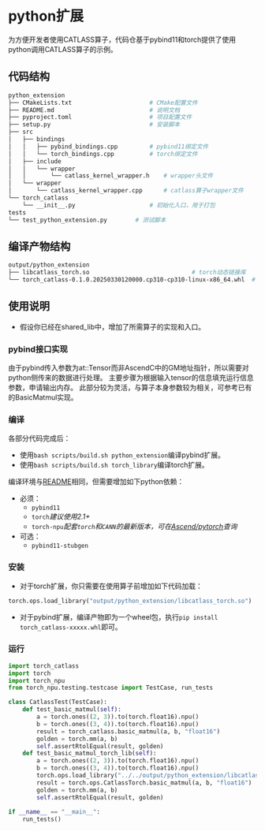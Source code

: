 # python扩展

为方便开发者使用CATLASS算子，代码仓基于pybind11和torch提供了使用python调用CATLASS算子的示例。

## 代码结构

```bash
python_extension
├── CMakeLists.txt                      # CMake配置文件
├── README.md                           # 说明文档
├── pyproject.toml                      # 项目配置文件
├── setup.py                            # 安装脚本
├── src
│   ├── bindings
│   │   ├── pybind_bindings.cpp         # pybind11绑定文件
│   │   └── torch_bindings.cpp          # torch绑定文件
│   ├── include
│   │   └── wrapper
│   │       └── catlass_kernel_wrapper.h    # wrapper头文件
│   └── wrapper
│       └── catlass_kernel_wrapper.cpp      # catlass算子wrapper文件
└── torch_catlass                       
    └── __init__.py                     # 初始化入口，用于打包
tests
└── test_python_extension.py        # 测试脚本
```

## 编译产物结构

```bash
output/python_extension
├── libcatlass_torch.so                             # torch动态链接库
└── torch_catlass-0.1.0.20250330120000.cp310-cp310-linux-x86_64.whl  # pybind11动态链接库的wheel包
```

## 使用说明

- 假设你已经在shared_lib中，增加了所需算子的实现和入口。

### pybind接口实现

由于pybind传入参数为at::Tensor而非AscendC中的GM地址指针，所以需要对python侧传来的数据进行处理。
主要步骤为根据输入tensor的信息填充运行信息参数，申请输出内存。
此部分较为灵活，与算子本身参数较为相关，可参考已有的BasicMatmul实现。

### 编译

各部分代码完成后：

- 使用`bash scripts/build.sh python_extension`编译pybind扩展。
- 使用`bash scripts/build.sh torch_library`编译torch扩展。

编译环境与[README](../../README.md)相同，但需要增加如下python依赖：

- 必须：
  - `pybind11`
  - `torch`*建议使用2.1+*
  - `torch-npu`*配套`torch`和`CANN`的最新版本，可在[Ascend/pytorch](https://gitcode.com/ascend/pytorch)查询*
- 可选：
  - `pybind11-stubgen`

### 安装

- 对于torch扩展，你只需要在使用算子前增加如下代码加载：

```python
torch.ops.load_library("output/python_extension/libcatlass_torch.so")
```

- 对于pybind扩展，编译产物即为一个wheel包，执行`pip install torch_catlass-xxxxx.whl`即可。

### 运行

```python
import torch_catlass
import torch
import torch_npu
from torch_npu.testing.testcase import TestCase, run_tests

class CatlassTest(TestCase):
    def test_basic_matmul(self):
        a = torch.ones((2, 3)).to(torch.float16).npu()
        b = torch.ones((3, 4)).to(torch.float16).npu()
        result = torch_catlass.basic_matmul(a, b, "float16")
        golden = torch.mm(a, b)
        self.assertRtolEqual(result, golden)
    def test_basic_matmul_torch_lib(self):
        a = torch.ones((2, 3)).to(torch.float16).npu()
        b = torch.ones((3, 4)).to(torch.float16).npu()
        torch.ops.load_library("../../output/python_extension/libcatlass_torch.so") # 确保加载正确路径
        result = torch.ops.CatlassTorch.basic_matmul(a, b, "float16")
        golden = torch.mm(a, b)
        self.assertRtolEqual(result, golden)
        
if __name__ == "__main__":
    run_tests()
```
